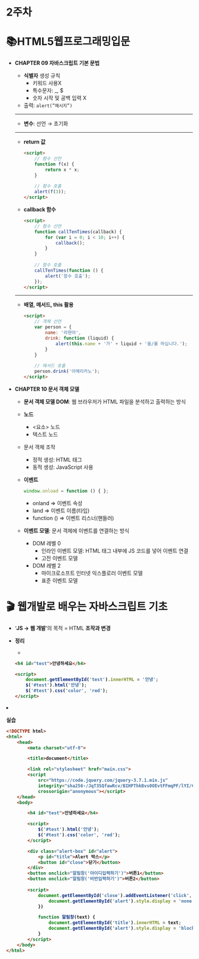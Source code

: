 # 2주차

# 📚HTML5웹프로그래밍입문

- **CHAPTER 09 자바스크립트 기본 문법**
    - **식별자** 생성 규칙
        - 키워드 사용X
        - 특수문자: _, $
        - 숫자 시작 및 공백 입력 X
    - 출력: `alert(”메시지”)`
    
    ---
    
    - **변수**: 선언 → 초기화
    
    ---
    
    - **return 값**
        
        ```html
        <script>
        	// 함수 선언
        	function f(x) {
        		return x * x;
        	}
        	
        	// 함수 호출
        	alert(f(3));
        </script>
        ```
        
    - **callback 함수**
        
        ```html
        <script>
        	// 함수 선언
        	function callTenTimes(callback) {
        		for (var i = 0; i < 10; i++) {
        			callback();
        		}
        	}
        	
        	// 함수 호출
        	callTenTimes(function () {
        		alert('함수 호출');
        	});
        </script>
        ```
        
    
    ---
    
    - **배열, 메서드, this 활용**
        
        ```html
        <script>
        	// 객체 선언
        	var person = {
        		name: '라현아',
        		drink: function (liquid) {
        			alert(this.name + '가' + liquid + '을/를 마십니다.');
        		}
        	}
        	
        	// 메서드 호출
        	person.drink('아메리카노');
        </script>
        ```
        
- **CHAPTER 10 문서 객체 모델**
    - **문서 객체 모델 DOM**: 웹 브라우저가 HTML 파일을 분석하고 출력하는 방식
    - **노드**
        - <요소> 노드
        - 텍스트 노드
    - 문서 객체 조작
        - 정적 생성: HTML 태그
        - 동적 생성: JavaScript 사용
    - **이벤트**
        
        ```jsx
        window.onload = function () { };
        ```
        
        - onland ⇒ 이벤트 속성
        - land ⇒ 이벤트 이름(타입)
        - function () ⇒ 이벤트 리스너(핸들러)
    - **이벤트 모델**: 문서 객체에 이벤트를 연결하는 방식
        - DOM 레벨 0
            - 인라인 이벤트 모델: HTML 태그 내부에 JS 코드를 넣어 이벤트 연결
            - 고전 이벤트 모델
        - DOM 레벨 2
            - 마이크로소프트 인터넷 익스플로러 이벤트 모델
            - 표준 이벤트 모델

# 🎬 **웹개발로 배우는 자바스크립트 기초**

- ‘**JS → 웹 개발**’의 목적 = HTML **조작과 변경**
- **정리**
    - **<script>**
        - <body> 내, 요소 아래에 작성
        - 오타 확인
            - id 이름
            - js 함수명
    
    ---
    
    - **fuction**
        - 긴 코드를 짧게
        - 파라미터 활용
        
        ```html
        <div class="alert-box" id="alert">
        	<p>Alert 박스</p>
        	<button onclick="**알림창('none')**">닫기</button>
        </div>
        <button onclick="**알림창('block')**">버튼</button>
        
        <script> 
        	function **알림창(status)** {
        		document.getElementById('alert').style.display = **status**; 
        	}
        </script>
        ```
        
    
    ---
    
    - **EventListener**
        - 요소에 특정 행동을 가했을 때 작동
    
    ---
    
    - **jQuery**
        - 라이브러리
        - <script src="[https://code.jquery.com/jquery-3.7.1.min.js](https://code.jquery.com/jquery-3.7.1.min.js)" integrity="sha256-/JqT3SQfawRcv/BIHPThkBvs0OEvtFFmqPF/lYI/Cxo=" crossorigin="anonymous"></script>
        
        ```html
        <h4 id="test">안녕하세요</h4>
        
        <script>
        	document.getElementById('test').innerHTML = '안녕';
        	$('#test').html('안녕');
        	$('#test').css('color', 'red');
        </script>
        ```
        
- **실습**
    
    ```html
    <!DOCTYPE html>
    <html>
        <head>
            <meta charset="utf-8">
    
            <title>document</title>
    
            <link rel="stylesheet" href="main.css">
            <script 
                src="https://code.jquery.com/jquery-3.7.1.min.js" 
                integrity="sha256-/JqT3SQfawRcv/BIHPThkBvs0OEvtFFmqPF/lYI/Cxo=" 
                crossorigin="anonymous"></script>
        </head>
        <body>
    
            <h4 id="test">안녕하세요</h4>
    
            <script>
                $('#test').html('안녕');
                $('#test').css('color', 'red');
            </script>
    
            <div class="alert-box" id="alert">
                <p id="title">Alert 박스</p>
                <button id="close">닫기</button>
            </div>
            <button onclick="알림창('아이디입력하기')">버튼1</button>
            <button onclick="알림창('비번입력하기')">버튼2</button>
            
            <script> 
                document.getElementById('close').addEventListener('click', function(){
                    document.getElementById('alert').style.display = 'none'; 
                })
    
                function 알림창(text) {
                    document.getElementById('title').innerHTML = text;
                    document.getElementById('alert').style.display = 'block'; 
                }
            </script>
        </body>
    </html>
    ```
